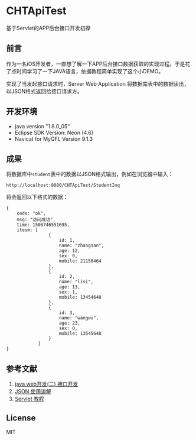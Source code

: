 # CHTApiTest
基于Servlet的APP后台接口开发初探

## 前言
作为一名iOS开发者，一直想了解一下APP后台接口数据获取的实现过程。于是花了点时间学习了一下JAVA语言，依据教程简单实现了这个小DEMO。

实现了当发起接口请求时，Server Web Application 将数据库表中的数据读出，以JSON格式返回给接口请求方。

## 开发环境

- java version "1.8.0_05"
- Eclipse SDK Version: Neon (4.6)
- Navicat for MyQFL Version 9.1.3

## 成果
将数据库中`student`表中的数据以JSON格式输出，例如在浏览器中输入：

```
http://localhost:8080/CHTApiTest/StudentInq
```

将会返回以下格式的数据：

```
{
	code: "ok",
	msg: "访问成功",
	time: 1508746551695,
	itesm: [
				{
					id: 1,
					name: "zhangsan",
					age: 12,
					sex: 0,
					mobile: 21156464
				},
				{
					id: 2,
					name: "lisi",
					age: 13,
					sex: 1,
					mobile: 13454640
				},
				{
					id: 3,
					name: "wangwu",
					age: 23,
					sex: 0,
					mobile: 13545648
				}
			]
}
```

## 参考文献
1. [java web开发(二) 接口开发](http://blog.csdn.net/zxw136511485/article/details/51437115)
2. [JSON 使用讲解](http://blog.csdn.net/zxw136511485/article/details/51437582)
3. [Servlet 教程](http://www.runoob.com/servlet/servlet-tutorial.html)

## License
MIT